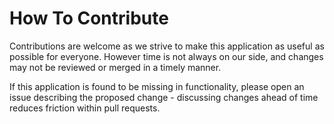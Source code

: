 ﻿# How To Contribute

Contributions are welcome as we strive to make this application as useful as
possible for everyone. However time is not always on our side, and changes may
not be reviewed or merged in a timely manner.

If this application is found to be missing in functionality, please open an
issue describing the proposed change - discussing changes ahead of time reduces
friction within pull requests.
